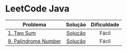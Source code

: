 # LeetCode Java

| Problema                                                                 |                                                                Solução                                                                | Dificuldade |
|--------------------------------------------------------------------------|:-------------------------------------------------------------------------------------------------------------------------------------:|:-----------:|
| [1. Two Sum](https://leetcode.com/problems/two-sum/)                     | [Solução](https://github.com/atkieling/leetcode-java/blob/ex0001/leetcode-java/src/com/leetcode/leetcodejava/easy/ex0001/TwoSum.java) |    Fácil    |
| [9. Palindrome Number](https://leetcode.com/problems/palindrome-number/) | [Solução](https://github.com/atkieling/leetcode-java/blob/ex0009/leetcode-java/src/com/leetcode/leetcodejava/easy/ex0009/PalindromeNumber.java) |    Fácil    |